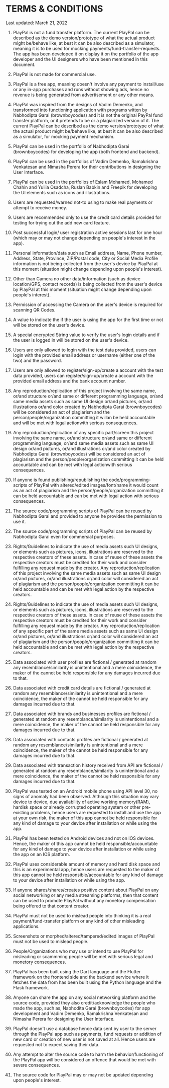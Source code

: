 # TERMS & CONDITIONS

Last updated: March 21, 2022

1. PlayPal is not a fund transfer platform. The current PlayPal can be described as the demo version/prototype of what the actual product might be/behave like, at best it can be also described as a simulator, meaning it is to be used for mocking payments/fund-transfer-requests. The app has been developed it on display it on the portfolio of the app developer and the UI designers who have been mentioned in this document.

2. PlayPal is not made for commercial use.

3. PlayPal is a free app, meaning doesn't involve any payment to install/use or any in-app purchases and runs without showing ads, hence no revenue is being generated from advertisement or any other means.

4. PlayPal was inspired from the designs of Vadim Demenko, and transformed into functioning application with programs witten by Nabhodipta Garai (brownboycodes) and it is not the original PayPal fund transfer platform, or it pretends to be or a plagiarized version of it. The current PlayPal can be described as the demo version/prototype of what the actual product might be/behave like, at best it can be also described as a simulator, for mocking payment mechanism.

5. PlayPal can be used in the portfolio of Nabhodipta Garai (brownboycodes) for developing the app (both frontend and backend).

6. PlayPal can be used in the portfolios of Vadim Demenko, Ramakrishna Venkatesan and Nimasha Perera for their contributions in designing the User Interface.

7. PlayPal can be used in the portfolios of Eslam Mohamed, Mohamed Chahin and Yuliia Osadcha, Ruslan Babkin and Freepik for developing the UI elements such as icons and illustrations.

8. Users are requested/warned not-to using to make real payments or attempt to receive money.

9. Users are recommended only to use the credit card details provided for testing for trying out the add new card feature.

10. Post successful login/ user registration active sessions last for one hour (which may or may not change depending on people's interest in the app).

11. Personal information/data such as Email address, Name, Phone number, Address, State, Province, ZIP/Postal code, City or Social Media Profile information is not being collected from the user's device by PlayPal at this moment (situation might change depending upon people's interest).

12. Other than Camera no other data/information (such as device location/GPS, contact records) is being collected from the user's device by PlayPal at this moment (situation might change depending upon people's interest).

13. Permission of accessing the Camera on the user's device is required for scanning QR Codes.

14. A value to indicate the if the user is using the app for the first time or not will be stored on the user's device.

15. A special encrypted String value to verify the user's login details and if the user is logged in will be stored on the user's device. 

16. Users are only allowed to login with the test data provided, users can login with the provided email address or username (either one of the two) and the password.

17. Users are only allowed to register/sign-up/create a account with the test data provided, users can register/sign-up/create a account with the provided email address and the bank account number.

18. Any reproduction/replication of this project involving the same name, or/and structure or/and same or different programming language, or/and same media assets such as same UI design or/and pictures, or/and illustrations or/and color  created by Nabhodipta Garai (brownboycodes) will be considered an act of plagiarism and the person/people/organization committing it willan be held accountable and will be met with legal actionwith serious consequences.

19. Any reproduction/replication of any specific part/screen this project involving the same name, or/and structure or/and same or different programming language, or/and same media assets such as same UI design or/and pictures, or/and illustrations or/and color created by Nabhodipta Garai (brownboycodes) will be considered an act of plagiarism and the person/people/organization committing it can be held accountable and can be met with legal actionwith serious consequences.

20. If anyone is found publishing/republishing the code/programming-scripts of PlayPal with altered/edited images/font/name it would count as an act of plagiarism and the person/people/organization committing it can be held accountable and can be met with legal action with serious consequences.

21. The source code/programming scripts of PlayPal can be reused by Nabhodipta Garai and provided to anyone he provides the permission to use it.

22. The source code/programming scripts of PlayPal can be reused by Nabhodipta Garai even for commersial purposes.

23. Rights/Guidelines to indicate the use of media assets such UI designs, or elements such as pictures, icons, illustrations are reserved to the respective creators of these assets. In case of reuse of these assets the respective creators must be credited for their work and consider fulfilling any request made by the creator. Any reproduction/replication of this project involving the same media assets such as same UI design or/and pictures, or/and illustrations or/and color will considered an act of plagiarism and the person/people/organization committing it can be held accountable and can be met with legal action by the respective creators.

24. Rights/Guidelines to indicate the use of media assets such UI designs, or elements such as pictures, icons, illustrations are reserved to the respective creators of these assets. In case of reuse of these assets the respective creators must be credited for their work and consider fulfilling any request made by the creator. Any reproduction/replication of any specific part of the same media assets such as same UI design or/and pictures, or/and illustrations or/and color will considered an act of plagiarism and the person/people/organization committing it can be held accountable and can be met with legal action by the respective creators.

25. Data associated with user profiles are fictional / generated at random any resemblance/similarity is unintentional and a mere coincidence, the maker of the cannot be held responsible for any damages incurred due to that.

26. Data associated with credit card details are fictional / generated at random any resemblance/similarity is unintentional and a mere coincidence, the maker of the cannot be held responsible for any damages incurred due to that.

27. Data associated with brands and businesses profiles are fictional / generated at random any resemblance/similarity is unintentional and a mere coincidence, the maker of the cannot be held responsible for any damages incurred due to that.

28. Data associated with contacts profiles are fictional / generated at random any resemblance/similarity is unintentional and a mere coincidence, the maker of the cannot be held responsible for any damages incurred due to that.

29. Data associated with transaction history received from API are fictional / generated at random any resemblance/similarity is unintentional and a mere coincidence, the maker of the cannot be held responsible for any damages incurred due to that.

30. PlayPal was tested on an Android mobile phone using API level 30, no signs of anomaly had been observed. Although this situation may vary device to device, due availability of active working memory(RAM), hardisk space or already corrupted operating system or other pre-existing problems, hence users are requested to install and use the app at your own risk, the maker of this app cannot be held responsible for any kind of damage to your device after installation or while using the app.

31. PlayPal has been tested on Android devices and not on IOS devices. Hence, the maker of this app cannot be held responsible/accountable for any kind of damage to your device after installation or while using the app on an IOS platform.

32. PlayPal uses considerable amount of memory and hard disk space and this is an experimental app, hence users are requested to the maker of this app cannot be held responsible/accountable for any kind of damage to your device after installation or while using the app.

33. If anyone shares/shares/creates positive content about PlayPal on any social networking or any media streaming platforms, then that content can be used to promote PlayPal without any monetory compensation being offered to that content creator.

34. PlayPal must not be used to mislead people into thinking it is a real payment/fund-transfer platform or any kind of other misleading applications.

35. Screenshots or morphed/altered/tampered/edited images of PlayPal must not be used to mislead people.

36. People/Organizations who may use or intend to use PlayPal for misleading or scammming people will be met with serious legal and monetory consequences.

37. PlayPal has been built using the Dart language and the Flutter framework on the frontend side and the backend service where it fetches the data from has been built using the Python language and the Flask framework.

38. Anyone can share the app on any social networking platform and the source code, provided they also credit/acknowledge the people who made the app, such as, Nabhodita Garai (brownboycodes) for app development and Vadim Demenko, Ramakrishna Venkatesan and Nimasha Perera for designing the User Interface.

39. PlayPal doesn't use a database hence data sent by user to the server through the PlayPal app such as payments, fund requests or addition of new card or creation of new user is not saved at all. Hence users are requested not to expect saving their data.

40. Any attempt to alter the source code to harm the behavior/functioning of the PlayPal app will be considered an offence that would be met with severe consequences.

41. The source code for PlayPal may or may not be updated depending upon people's interest.

